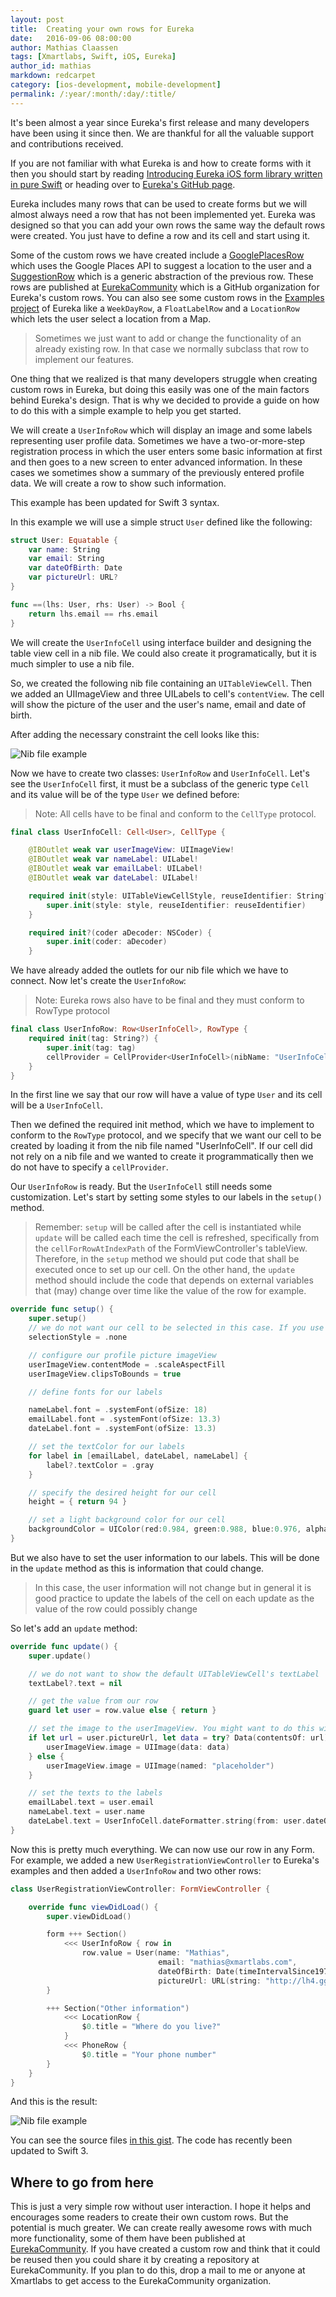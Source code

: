 ```yaml
---
layout: post
title:  Creating your own rows for Eureka
date:   2016-09-06 08:00:00
author: Mathias Claassen
tags: [Xmartlabs, Swift, iOS, Eureka]
author_id: mathias
markdown: redcarpet
category: [ios-development, mobile-development]
permalink: /:year/:month/:day/:title/
---
```


It's been almost a year since Eureka's first release and many developers have been using it since then. We are thankful for all the valuable support and contributions received.

If you are not familiar with what Eureka is and how to create forms with it then you should start by reading [Introducing Eureka iOS form library written in pure Swift](https://blog.xmartlabs.com/2015/09/29/Introducing-Eureka-iOS-form-library-written-in-pure-Swift/) or heading over to [Eureka's GitHub page](https://github.com/xmartlabs/Eureka).

Eureka includes many rows that can be used to create forms but we will almost always need a row that has not been implemented yet. Eureka was designed so that you can add your own rows the same way the default rows were created. You just have to define a row and its cell and start using it.

Some of the custom rows we have created include a [GooglePlacesRow] which uses the Google Places API to suggest a location to the user and a [SuggestionRow] which is a generic abstraction of the previous row. These rows are published at [EurekaCommunity] which is a GitHub organization for Eureka's custom rows. You can also see some custom rows in the [Examples project](https://github.com/xmartlabs/Eureka#example-project) of Eureka like a `WeekDayRow`, a `FloatLabelRow` and a `LocationRow` which lets the user select a location from a Map.

> Sometimes we just want to add or change the functionality of an already existing row. In that case we normally subclass that row to implement our features.

One thing that we realized is that many developers struggle when creating custom rows in Eureka, but doing this easily was one of the main factors behind Eureka's design. That is why we decided to provide a guide on how to do this with a simple example to help you get started.

We will create a `UserInfoRow` which will display an image and some labels representing user profile data. Sometimes we have a two-or-more-step registration process in which the user enters some basic information at first and then goes to a new screen to enter advanced information. In these cases we sometimes show a summary of the previously entered profile data. We will create a row to show such information.

This example has been updated for Swift 3 syntax.

In this example we will use a simple struct `User` defined like the following:

```swift
struct User: Equatable {
    var name: String
    var email: String
    var dateOfBirth: Date
    var pictureUrl: URL?
}

func ==(lhs: User, rhs: User) -> Bool {
    return lhs.email == rhs.email
}
```

We will create the `UserInfoCell` using interface builder and designing the table view cell in a nib file. We could also create it programatically, but it is much simpler to use a nib file.

So, we created the following nib file containing an `UITableViewCell`. Then we added an UIImageView and three UILabels to cell's `contentView`. The cell will show the picture of the user and the user's name, email and date of birth.

After adding the necessary constraint the cell looks like this:

![Nib file example](/images/eureka-custom-row/nib-file-example.png)

Now we have to create two classes: `UserInfoRow` and `UserInfoCell`. Let's see the `UserInfoCell` first, it must be a subclass of the generic type `Cell` and its value will be of the type `User` we defined before:

> Note: All cells have to be final and conform to the `CellType` protocol.


```swift
final class UserInfoCell: Cell<User>, CellType {

    @IBOutlet weak var userImageView: UIImageView!
    @IBOutlet weak var nameLabel: UILabel!
    @IBOutlet weak var emailLabel: UILabel!
    @IBOutlet weak var dateLabel: UILabel!

    required init(style: UITableViewCellStyle, reuseIdentifier: String?) {
        super.init(style: style, reuseIdentifier: reuseIdentifier)
    }

    required init?(coder aDecoder: NSCoder) {
        super.init(coder: aDecoder)
    }
```

We have already added the outlets for our nib file which we have to connect. Now let's create the `UserInfoRow`:

> Note: Eureka rows also have to be final and they must conform to RowType protocol

```swift
final class UserInfoRow: Row<UserInfoCell>, RowType {
    required init(tag: String?) {
        super.init(tag: tag)
        cellProvider = CellProvider<UserInfoCell>(nibName: "UserInfoCell")
    }
}
```

In the first line we say that our row will have a value of type `User` and its cell will be a `UserInfoCell`.

Then we defined the required init method, which we have to implement to conform to the `RowType` protocol, and we specify that we want our cell to be created by loading it from the nib file named "UserInfoCell". If our cell did not rely on a nib file and we wanted to create it programmatically then we do not have to specify a `cellProvider`.

Our `UserInfoRow` is ready. But the `UserInfoCell` still needs some customization. Let's start by setting some styles to our labels in the `setup()` method.

> Remember: `setup` will be called after the cell is instantiated while `update` will be called each time the cell is refreshed, specifically from the `cellForRowAtIndexPath` of the FormViewController's tableView. Therefore, in the `setup` method we should put code that shall be executed once to set up our cell. On the other hand, the `update` method should include the code that depends on external variables that (may) change over time like the value of the row for example.


```swift
override func setup() {
    super.setup()
    // we do not want our cell to be selected in this case. If you use such a cell in a list then you might want to change this.
    selectionStyle = .none

    // configure our profile picture imageView
    userImageView.contentMode = .scaleAspectFill
    userImageView.clipsToBounds = true

    // define fonts for our labels

    nameLabel.font = .systemFont(ofSize: 18)
    emailLabel.font = .systemFont(ofSize: 13.3)
    dateLabel.font = .systemFont(ofSize: 13.3)

    // set the textColor for our labels
    for label in [emailLabel, dateLabel, nameLabel] {
        label?.textColor = .gray
    }

    // specify the desired height for our cell
    height = { return 94 }

    // set a light background color for our cell
    backgroundColor = UIColor(red:0.984, green:0.988, blue:0.976, alpha:1.00)
}
```

But we also have to set the user information to our labels. This will be done in the `update` method as this is information that could change.

> In this case, the user information will not change but in general it is good practice to update the labels of the cell on each update as the value of the row could possibly change

So let's add an `update` method:

```swift
override func update() {
    super.update()

    // we do not want to show the default UITableViewCell's textLabel
    textLabel?.text = nil

    // get the value from our row
    guard let user = row.value else { return }

    // set the image to the userImageView. You might want to do this with AlamofireImage or another similar framework in a real project
    if let url = user.pictureUrl, let data = try? Data(contentsOf: url) {
        userImageView.image = UIImage(data: data)
    } else {
        userImageView.image = UIImage(named: "placeholder")
    }

    // set the texts to the labels
    emailLabel.text = user.email
    nameLabel.text = user.name
    dateLabel.text = UserInfoCell.dateFormatter.string(from: user.dateOfBirth)
}
```

Now this is pretty much everything. We can now use our row in any Form. For example, we added a new `UserRegistrationViewController` to Eureka's examples and then added a `UserInfoRow` and two other rows:

```swift
class UserRegistrationViewController: FormViewController {

    override func viewDidLoad() {
        super.viewDidLoad()

        form +++ Section()
            <<< UserInfoRow { row in
                row.value = User(name: "Mathias",
                                 email: "mathias@xmartlabs.com",
                                 dateOfBirth: Date(timeIntervalSince1970: 712119600),
                                 pictureUrl: URL(string: "http://lh4.ggpht.com/VpeucXbRtK2pmVY6At76vU45Q7YWXB6kz25Sm_JKW1tgfmJDP3gSAlDwowjGEORSM-EW=w300"))
        }

        +++ Section("Other information")
            <<< LocationRow {
                $0.title = "Where do you live?"
            }
            <<< PhoneRow {
                $0.title = "Your phone number"
        }
    }
}
```

And this is the result:

![Nib file example](/images/eureka-custom-row/user-info-cell.png)


You can see the source files [in this gist](https://gist.github.com/mats-claassen/7add73434216ee9cd70309c7e8deba31). The code has recently been updated to Swift 3.

## Where to go from here

This is just a very simple row without user interaction. I hope it helps and encourages some readers to create their own custom rows. But the potential is much greater. We can create really awesome rows with much more functionality, some of them have been published at [EurekaCommunity]. If you have created a custom row and think that it could be reused then you could share it by creating a repository at EurekaCommunity. If you plan to do this, drop a mail to me or anyone at Xmartlabs to get access to the EurekaCommunity organization.


[SuggestionRow]:        https://github.com/EurekaCommunity/SuggestionRow
[GooglePlacesRow]:      https://github.com/EurekaCommunity/GooglePlacesRow
[EurekaCommunity]:      https://github.com/EurekaCommunity
